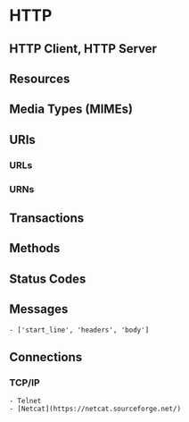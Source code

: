 # HTTP

## HTTP Client, HTTP Server

## Resources
## Media Types (MIMEs)

## URIs
### URLs
### URNs

## Transactions
## Methods
## Status Codes

## Messages
    - ['start_line', 'headers', 'body']

## Connections
### TCP/IP
    - Telnet
    - [Netcat](https://netcat.sourceforge.net/)